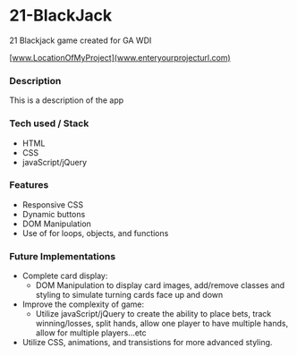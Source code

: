 # 21-BlackJack
21 Blackjack game created for GA WDI


[www.LocationOfMyProject](www.enteryourprojecturl.com)

### Description
This is a description of the app

### Tech used / Stack
- HTML
- CSS
- javaScript/jQuery

### Features
- Responsive CSS
- Dynamic buttons
- DOM Manipulation
- Use of for loops, objects, and functions

### Future Implementations
- Complete card display:
    + DOM Manipulation to display card images, add/remove classes and styling to simulate turning cards face up and down
- Improve the complexity of game:
    + Utilize javaScript/jQuery to create the ability to place bets, track winning/losses, split hands, allow one player to have multiple hands, allow for multiple players...etc
- Utilize CSS, animations, and transistions for more advanced styling.



